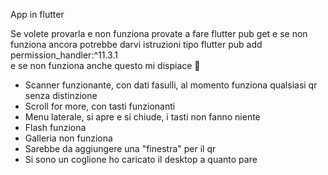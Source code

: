 App in flutter

Se volete provarla e non funziona provate a fare 
flutter pub get
e se non funziona ancora potrebbe darvi istruzioni tipo
flutter pub add permission_handler:^11.3.1   
e se non funziona anche questo mi dispiace 🤥


* Scanner funzionante, con dati fasulli, al momento funziona qualsiasi qr senza distinzione
* Scroll for more, con tasti funzionanti
* Menu laterale, si apre e si chiude, i tasti non fanno niente
* Flash funziona
* Galleria non funziona
* Sarebbe da aggiungere una "finestra" per il qr
* Si sono un coglione ho caricato il desktop a quanto pare
